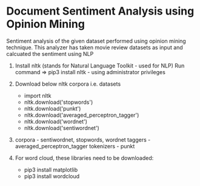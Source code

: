 # Document Sentiment Analysis using Opinion Mining
Sentiment analysis of the given dataset performed using opinion mining technique.
This analyzer has taken movie review datasets as input and calcuated the sentiment using NLP

1) Install nltk (stands for Natural Language Toolkit - used for NLP)
	Run command => pip3 install nltk  - using administrator privileges
2) Download below nltk corpora i.e. datasets
	- import nltk
	- nltk.download('stopwords')
	- nltk.download('punkt')
	- nltk.download('averaged_perceptron_tagger')
	- nltk.download('wordnet')
	- nltk.download('sentiwordnet')
	
3)  corpora - sentiwordnet, stopwords, wordnet
	taggers - averaged_perceptron_tagger
	tokenizers - punkt
	
4) For word cloud, these libraries need to be downloaded:
	- pip3 install matplotlib
	- pip3 install wordcloud
